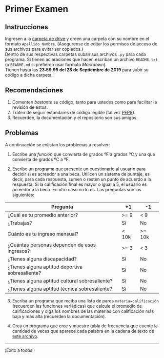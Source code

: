 # Primer Examen

## Instrucciones
Ingresen a la [carpeta de drive](https://drive.google.com/drive/folders/1G3lkuQIdK6g_Ut3DEqa0oj1FO8oTwAL7?usp=sharing) y creen una carpeta con su nombre en el formato
`Apellido_Nombre`. (Asegurense de editar los permisos de acceso de sus archivos para
evitar ser copiados.)  
Dentro de sus respectivas carpetas suban sus archivos `.py` para cada programa. Si
tienen aclaraciones que hacer, escriban un archivo `README.txt` (o `README.md` si 
prefieren usar formato _Markdown_).  
Tienen hasta las **23:59.99 del 28 de Septiembre de 2019** para subir su código a dicha 
carpeta. 

## Recomendaciones
1. Comenten _bastante_ su código, tanto para ustedes como para facilitar la revisión de
estos.
2. Traten de seguir estándares de código legible (tal vez [PEP8](https://alexanderae.com/pep8-guia-de-estilo-para-python.html)).
3. Recuerden, la documentación y el repositorio son sus amigos.

## Problemas
A continuación se enlistan los problemas a resolver:

1. Escribe una *_función_* que convierta de grados ºF a grados ºC y una que convierta de
grados ºC a ºF.

2. Escribe un programa que presente un cuestionario al usuario para decidir si es acreedor
a una beca. Utilicen un sistema de puntaje, es decir, para cada respuesta, sumen o resten
un punto de acuerdo a la respuesta. Si la calificación final es mayor o igual a 5, el usuario
es acreedor a la beca. En otro caso no lo es. Las preguntas son las siguientes:

| Pregunta | +1 | -1 |
| -------- | -- | -- |
| ¿Cuál es tu promedio anterior? | >= 9 | < 9 |
| ¿Trabajas? | Sí | No |
| Cuánto es tu ingreso mensual? | < 10k | >= 10k |
| ¿Cuántas personas dependen de esos ingresos? | >= 3 | < 3 |
| ¿Tienes alguna discapacidad? | Sí | No |
| ¿Tienes alguna aptitud deportiva sobresaliente? | Sí | No |
| ¿Tienes alguna aptitud cultural sobresaliente? | Sí | No |
| ¿Tienes alguna aptitud técnica sobresaliente? | Sí | No |

3. Escriba un programa que reciba una lista de pares `materia=calificación` (recuerden
las funciones variádicas) que calcule el promedio de calificaciones y diga los nombres de
las materias con calificación más baja y más alta (recuerden la documentación).

4. Crea un programa que cree y muestre tabla de frecuencia que cuente la
cantidad de veces que aparece cada palabra en la cadena de texto de [este archivo](texto.txt).
---
¡Éxito a todos!